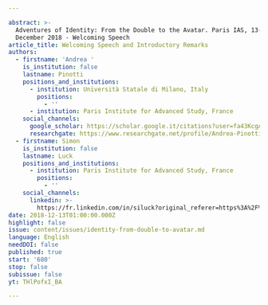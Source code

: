 ```yaml
---

abstract: >-
  Adventures of Identity: From the Double to the Avatar. Paris IAS, 13-14
  December 2018 - Welcoming Speech
article_title: Welcoming Speech and Introductory Remarks
authors:
  - firstname: 'Andrea '
    is_institution: false
    lastname: Pinotti
    positions_and_institutions:
      - institution: Università Statale di Milano, Italy
        positions:
          - ''
      - institution: Paris Institute for Advanced Study, France
    social_channels:
      google_scholar: https://scholar.google.it/citations?user=fa43KcgAAAAJ&hl=it
      researchgate: https://www.researchgate.net/profile/Andrea-Pinotti
  - firstname: Simon
    is_institution: false
    lastname: Luck
    positions_and_institutions:
      - institution: Paris Institute for Advanced Study, France
        positions:
          - ''
    social_channels:
      linkedin: >-
        https://fr.linkedin.com/in/siluck?original_referer=https%3A%2F%2Fwww.google.com%2F
date: 2018-12-13T01:00:00.000Z
highlight: false
issue: content/issues/identity-from-double-to-avatar.md
language: English
needDOI: false
published: true
start: '680'
stop: false
subissue: false
yt: THlPofxI_BA

---
```



<Youtube yt="THlPofxI_BA" caption="Welcoming Speech and Introductory Remarks" start="680" stop="false"></Youtube>